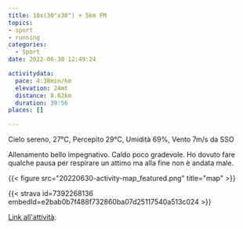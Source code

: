 ```yaml
---
title: 10x(30"x30") + 5km FM
topics:
- sport
- running
categories: 
  - Sport
date: 2022-06-30 12:49:24

activitydata:
  pace: 4:38min/km
  elevation: 24mt
  distance: 8.62km
  duration: 39:56
places: []

---
```


Cielo sereno, 27°C, Percepito 29°C, Umidità 69%, Vento 7m/s da SSO

<!--more-->

Allenamento bello impegnativo. Caldo poco gradevole. Ho dovuto fare qualche pausa per respirare un attimo ma alla fine non è andata male.


{{<  figure src="20220630-activity-map_featured.png" title="map" >}}


{{< strava id=7392268136 embedId=e2bab0b7f488f732860ba07d25117540a513c024 >}}

[Link all'attività](https://strava.com/activities/7392268136).
